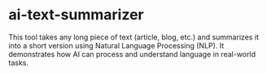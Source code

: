 # ai-text-summarizer
This tool takes any long piece of text (article, blog, etc.) and summarizes it into a short version using Natural Language Processing (NLP). It demonstrates how AI can process and understand language in real-world tasks.
